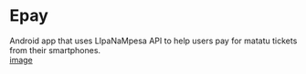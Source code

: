 # Epay
Android app that uses LIpaNaMpesa API to help users pay for matatu tickets from their smartphones.
<br>
[image](https://user-images.githubusercontent.com/46281757/102857851-3b61f700-443a-11eb-9d31-e762c95ae310.jpg)
